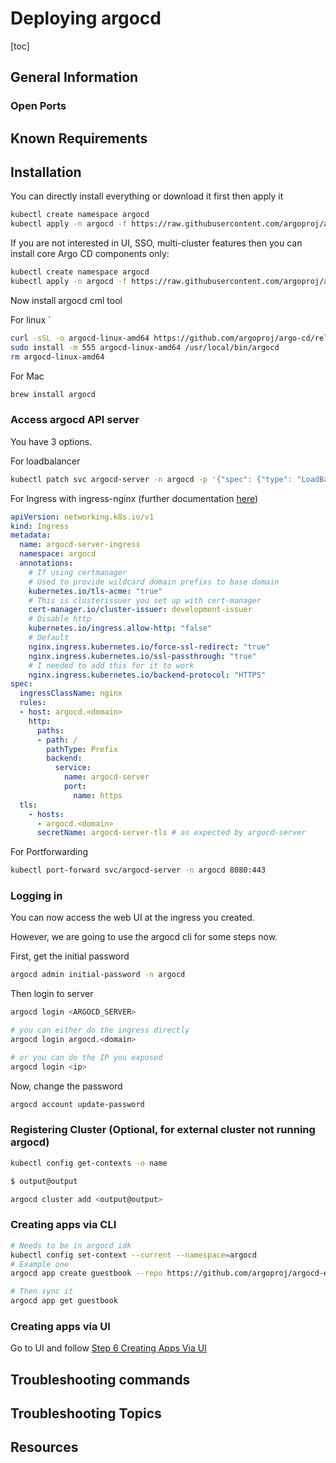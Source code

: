 # Deploying argocd

[toc]

## General Information

### Open Ports

## Known Requirements

## Installation

You can directly install everything or download it first then apply it

```bash
kubectl create namespace argocd
kubectl apply -n argocd -f https://raw.githubusercontent.com/argoproj/argo-cd/stable/manifests/install.yaml
```

If you are not interested in UI, SSO, multi-cluster features then you can install core Argo CD components only:

```bash
kubectl create namespace argocd
kubectl apply -n argocd -f https://raw.githubusercontent.com/argoproj/argo-cd/stable/manifests/core-install.yaml
```

Now install argocd cml tool

For linux
`
```bash
curl -sSL -o argocd-linux-amd64 https://github.com/argoproj/argo-cd/releases/latest/download/argocd-linux-amd64
sudo install -m 555 argocd-linux-amd64 /usr/local/bin/argocd
rm argocd-linux-amd64
```

For Mac

```bash
brew install argocd
```

### Access argocd API server

You have 3 options.

For loadbalancer

```bash
kubectl patch svc argocd-server -n argocd -p '{"spec": {"type": "LoadBalancer"}}'
```

For Ingress with ingress-nginx (further documentation [here](https://argo-cd.readthedocs.io/en/stable/operator-manual/ingress/))

```yaml
apiVersion: networking.k8s.io/v1
kind: Ingress
metadata:
  name: argocd-server-ingress
  namespace: argocd
  annotations:
    # If using certmanager
    # Used to provide wildcard domain prefixs to base domain
    kubernetes.io/tls-acme: "true"
    # This is clusterissuer you set up with cert-manager
    cert-manager.io/cluster-issuer: development-issuer
    # Disable http
    kubernetes.io/ingress.allow-http: "false"
    # Default
    nginx.ingress.kubernetes.io/force-ssl-redirect: "true"
    nginx.ingress.kubernetes.io/ssl-passthrough: "true"
    # I needed to add this for it to work
    nginx.ingress.kubernetes.io/backend-protocol: "HTTPS"
spec:
  ingressClassName: nginx
  rules:
  - host: argocd.<domain>
    http:
      paths:
      - path: /
        pathType: Prefix
        backend:
          service:
            name: argocd-server
            port:
              name: https
  tls:
    - hosts:
      - argocd.<domain>
      secretName: argocd-server-tls # as expected by argocd-server
```

For Portforwarding

```bash
kubectl port-forward svc/argocd-server -n argocd 8080:443
```

### Logging in

You can now access the web UI at the ingress you created.

However, we are going to use the argocd cli for some steps now.

First, get the initial password

```bash
argocd admin initial-password -n argocd
```

Then login to server

```bash
argocd login <ARGOCD_SERVER>

# you can either do the ingress directly
argocd login argocd.<domain>

# or you can do the IP you exposed
argocd login <ip>
```

Now, change the password

```bash
argocd account update-password
```

### Registering Cluster (Optional, for external cluster not running argocd)

```bash
kubectl config get-contexts -o name

$ output@output

argocd cluster add <output@output>
```

### Creating apps via CLI

```bash
# Needs to be in argocd idk
kubectl config set-context --current --namespace=argocd
# Example one
argocd app create guestbook --repo https://github.com/argoproj/argocd-example-apps.git --path guestbook --dest-server https://kubernetes.default.svc --dest-namespace default

# Then sync it
argocd app get guestbook
```

### Creating apps via UI

Go to UI and follow [Step 6 Creating Apps Via UI](https://argo-cd.readthedocs.io/en/stable/getting_started/)

## Troubleshooting commands

## Troubleshooting Topics

## Resources
